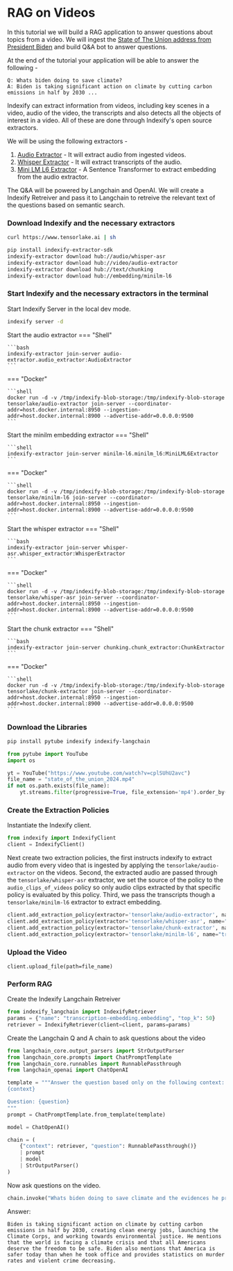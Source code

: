 # RAG on Videos

In this tutorial we will build a RAG application to answer questions about topics from a video. We will ingest the [State of The Union address from President Biden](https://www.youtube.com/watch?v=cplSUhU2avc) and build Q&A bot to answer questions.

At the end of the tutorial your application will be able to answer the following -
```text
Q: Whats biden doing to save climate?
A: Biden is taking significant action on climate by cutting carbon emissions in half by 2030 ...
```

Indexify can extract information from videos, including key scenes in a video, audio of the video, the transcripts and also detects all the objects of interest in a video. All of these are done through Indexify's open source extractors. 

We will be using the following extractors - 

1. [Audio Extractor](https://github.com/tensorlakeai/indexify-extractors/tree/main/video/audio-extractor) - It will extract audio from ingested videos.
2. [Whisper Extractor](https://github.com/tensorlakeai/indexify-extractors/tree/main/whisper-asr) - It will extract transcripts of the audio.
3. [Mini LM L6 Extractor](https://github.com/tensorlakeai/indexify-extractors/tree/main/embedding/minilm-l6) - A Sentence Transformer to extract embedding from the audio extractor.

The Q&A will be powered by Langchain and OpenAI. We will create a Indexify Retreiver and pass it to Langchain to retreive the relevant text of the questions based on semantic search.

### Download Indexify and the necessary extractors
```bash
curl https://www.tensorlake.ai | sh

pip install indexify-extractor-sdk
indexify-extractor download hub://audio/whisper-asr
indexify-extractor download hub://video/audio-extractor
indexify-extractor download hub://text/chunking
indexify-extractor download hub://embedding/minilm-l6
```

### Start Indexify and the necessary extractors in the terminal
Start Indexify Server in the local dev mode.
```bash
indexify server -d
```
Start the audio extractor
=== "Shell"

    ```bash
    indexify-extractor join-server audio-extractor.audio_extractor:AudioExtractor
    ```
=== "Docker"

    ```shell
    docker run -d -v /tmp/indexify-blob-storage:/tmp/indexify-blob-storage tensorlake/audio-extractor join-server --coordinator-addr=host.docker.internal:8950 --ingestion-addr=host.docker.internal:8900 --advertise-addr=0.0.0.0:9500
    ```

Start the minilm embedding extractor
=== "Shell"

    ```shell
    indexify-extractor join-server minilm-l6.minilm_l6:MiniLML6Extractor
    ```
=== "Docker"

    ```shell
    docker run -d -v /tmp/indexify-blob-storage:/tmp/indexify-blob-storage tensorlake/minilm-l6 join-server --coordinator-addr=host.docker.internal:8950 --ingestion-addr=host.docker.internal:8900 --advertise-addr=0.0.0.0:9500
    ```

Start the whisper extractor
=== "Shell"

    ```bash
    indexify-extractor join-server whisper-asr.whisper_extractor:WhisperExtractor 
    ```
=== "Docker"

    ```shell
    docker run -d -v /tmp/indexify-blob-storage:/tmp/indexify-blob-storage tensorlake/whisper-asr join-server --coordinator-addr=host.docker.internal:8950 --ingestion-addr=host.docker.internal:8900 --advertise-addr=0.0.0.0:9500
    ```

Start the chunk extractor
=== "Shell"

    ```bash
    indexify-extractor join-server chunking.chunk_extractor:ChunkExtractor
    ```
=== "Docker"

    ```shell
    docker run -d -v /tmp/indexify-blob-storage:/tmp/indexify-blob-storage tensorlake/chunk-extractor join-server --coordinator-addr=host.docker.internal:8950 --ingestion-addr=host.docker.internal:8900 --advertise-addr=0.0.0.0:9500
    ```


### Download the Libraries
```bash
pip install pytube indexify indexify-langchain
```

```python
from pytube import YouTube
import os

yt = YouTube("https://www.youtube.com/watch?v=cplSUhU2avc")
file_name = "state_of_the_union_2024.mp4"
if not os.path.exists(file_name):
    yt.streams.filter(progressive=True, file_extension='mp4').order_by('resolution').desc().first().download(filename=file_name)
```

### Create the Extraction Policies
Instantiate the Indexify client.
```python
from indexify import IndexifyClient
client = IndexifyClient()
```

Next create two extraction policies, the first instructs indexify to extract audio from every video that is ingested by applying the `tensorlake/audio-extractor` on the videos.
Second, the extracted audio are passed through the `tensorlake/whisper-asr` extractor, we set the source of the policy to the `audio_clips_of_videos` policy so only audio clips extracted by that specific policy is evaluated by this policy.
Third, we pass the transcripts though a `tensorlake/minilm-l6` extractor to extract embedding. 

```python
client.add_extraction_policy(extractor='tensorlake/audio-extractor', name="audio_clips_of_videos")
client.add_extraction_policy(extractor='tensorlake/whisper-asr', name="audio-transcription", content_source='audio_clips_of_videos')
client.add_extraction_policy(extractor='tensorlake/chunk-extractor', name="transcription-chunks", content_source='audio-transcription', input_params={"chunk_size": 2000, "overlap":200})
client.add_extraction_policy(extractor='tensorlake/minilm-l6', name="transcription-embedding", content_source='transcription-chunks')
```


### Upload the Video
```
client.upload_file(path=file_name)
```

### Perform RAG
Create the Indexify Langchain Retreiver
```python
from indexify_langchain import IndexifyRetriever
params = {"name": "transcription-embedding.embedding", "top_k": 50}
retriever = IndexifyRetriever(client=client, params=params)
```

Create the Langchain Q and A chain to ask questions about the video
```python
from langchain_core.output_parsers import StrOutputParser
from langchain_core.prompts import ChatPromptTemplate
from langchain_core.runnables import RunnablePassthrough
from langchain_openai import ChatOpenAI
```

```python
template = """Answer the question based only on the following context:
{context}

Question: {question}
"""
prompt = ChatPromptTemplate.from_template(template)

model = ChatOpenAI()

chain = (
    {"context": retriever, "question": RunnablePassthrough()}
    | prompt
    | model
    | StrOutputParser()
)
```

Now ask questions on the video.
```python
chain.invoke("Whats biden doing to save climate and the evidences he provides?")
```

Answer:
```text
Biden is taking significant action on climate by cutting carbon emissions in half by 2030, creating clean energy jobs, launching the Climate Corps, and working towards environmental justice. He mentions that the world is facing a climate crisis and that all Americans deserve the freedom to be safe. Biden also mentions that America is safer today than when he took office and provides statistics on murder rates and violent crime decreasing.
```
